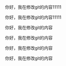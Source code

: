 你好，我在修改git的内容11111

你好，我在修改git的内容11111

你好，我在修改git的内容

你好，我在修改git的内容



你好，我在修改git的内容



你好，我在修改git的内容


